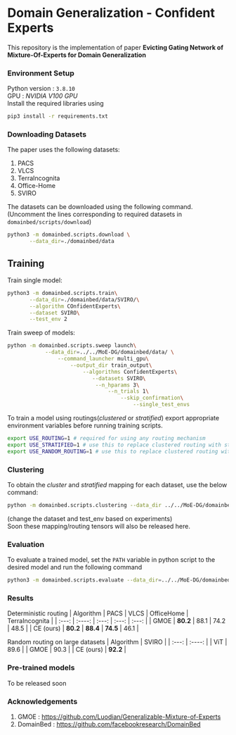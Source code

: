 # Domain Generalization - Confident Experts

This repository is the implementation of paper **Evicting Gating Network of Mixture-Of-Experts for
Domain Generalization**



### Environment Setup
Python version : `3.8.10`  
GPU : *NVIDIA V100 GPU*  
Install the required libraries using 
```sh
pip3 install -r requirements.txt
```

### Downloading Datasets
The paper uses the following datasets:
1. PACS
2. VLCS
3. TerraIncognita
4. Office-Home 
5. SVIRO

The datasets can be downloaded using the following command. (Uncomment the lines corresponding to required datasets in `domainbed/scripts/download`)
```sh
python3 -m domainbed.scripts.download \
       --data_dir=./domainbed/data
```

## Training

Train single model:

```sh
python3 -m domainbed.scripts.train\
       --data_dir=./domainbed/data/SVIRO/\
       --algorithm COnfidentExperts\
       --dataset SVIRO\
       --test_env 2
```
Train sweep of models:
```sh
python -m domainbed.scripts.sweep launch\
	        --data_dir=../../MoE-DG/domainbed/data/ \
		        --command_launcher multi_gpu\
			     	--output_dir train_output\
			            --algorithms ConfidentExperts\
				           --datasets SVIRO\
							--n_hparams 3\
						     	--n_trials 1\
							 		--skip_confirmation\
										--single_test_envs
```
To train a model using routings(*clustered* or *stratified*) export appropriate environment variables before running training scripts. 
```sh
export USE_ROUTING=1 # required for using any routing mechanism
export USE_STRATIFIED=1 # use this to replace clustered routing with stratified routing
export USE_RANDOM_ROUTING=1 # use this to replace clustered routing with random routing
```
### Clustering 
To obtain the *cluster* and *stratified* mapping for each dataset, use the below command:
```sh
python -m domainbed.scripts.clustering --data_dir ../../MoE-DG/domainbed/data/ --dataset OfficeHome --batch_size 16 --test_env 0
```
(change the dataset and test_env based on experiments)  
Soon these mapping/routing tensors will also be released here.

### Evaluation
To evaluate a trained model, set the `PATH` variable in python script to the desired model and run the following command
```sh
python3 -m domainbed.scripts.evaluate --data_dir=../../MoE-DG/domainbed/data/ --algorithm ConfidentExperts --dataset PACS --test_env 0
```

### Results
Deterministic routing
| Algorithm      | PACS | VLCS  | OfficeHome  | TerraIncognita | 
| :---:        |    :----:   |          :---: | :---: | :---: |
| GMOE      |   **80.2**   |  88.1  |  74.2  |  48.5  |
| CE (ours)      | **80.2** | **88.4**  | **74.5**  |  46.1  |

Random routing on large datasets
| Algorithm      | SVIRO | 
| :---:        |    :----:  |
| ViT      |   89.6    | 
| GMOE     |    90.3   | 
|  CE (ours)     |   **92.2**   | 

### Pre-trained models
To be released soon

### Acknowledgements
1. GMOE : https://github.com/Luodian/Generalizable-Mixture-of-Experts
2. DomainBed : https://github.com/facebookresearch/DomainBed

